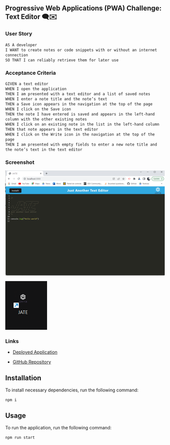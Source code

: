 
## Progressive Web Applications (PWA) Challenge: Text Editor 🗨️✉️

### User Story

```
AS A developer
I WANT to create notes or code snippets with or without an internet connection
SO THAT I can reliably retrieve them for later use
```

### Acceptance Criteria

```
GIVEN a text editor
WHEN I open the application
THEN I am presented with a text editor and a list of saved notes
WHEN I enter a note title and the note’s text
THEN a Save icon appears in the navigation at the top of the page
WHEN I click on the Save icon
THEN the note I have entered is saved and appears in the left-hand column with the other existing notes
WHEN I click on an existing note in the list in the left-hand column
THEN that note appears in the text editor
WHEN I click on the Write icon in the navigation at the top of the page
THEN I am presented with empty fields to enter a new note title and the note’s text in the text editor
``` 

### Screenshot

![Alt text](images/text-editor.png)

![Alt text](images/text-editor-app.png)


### Links

* [Deployed Application](https://stark-retreat-70771.herokuapp.com/)

* [GitHub Repository](https://github.com/Vinni99/text-editor)

## Installation

To install necessary dependencies, run the following command:

```
npm i
```

## Usage

To run the application, run the following command:

```
npm run start
```

